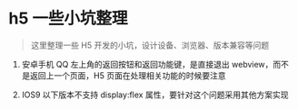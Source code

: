 # h5 一些小坑整理

> 这里整理一些 H5 开发的小坑，设计设备、浏览器、版本兼容等问题

1.  安卓手机 QQ 左上角的返回按钮和返回功能键，是直接退出 webview，而不是返回上一个页面，H5 页面在处理相关功能的时候要注意

2.  IOS9 以下版本不支持 display:flex 属性，要针对这个问题采用其他方案实现
